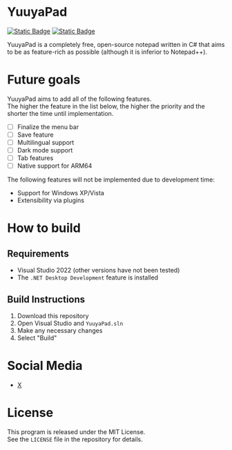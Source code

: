 # YuuyaPad
[![Static Badge](https://img.shields.io/badge/latest-Unreleased-A6A6A6)](https://github.com/YuuyaPad/YuuyaPad/releases) [![Static Badge](https://img.shields.io/badge/license-MIT-37CD51)](https://github.com/YuuyaPad/YuuyaPad/blob/main/LICENSE)

YuuyaPad is a completely free, open-source notepad written in C# that aims to be as feature-rich as possible (although it is inferior to Notepad++).

# Future goals
YuuyaPad aims to add all of the following features.<br>
The higher the feature in the list below, the higher the priority and the shorter the time until implementation.
- [ ] Finalize the menu bar
- [ ] Save feature
- [ ] Multilingual support
- [ ] Dark mode support
- [ ] Tab features
- [ ] Native support for ARM64

The following features will not be implemented due to development time:
* Support for Windows XP/Vista
* Extensibility via plugins

# How to build
## Requirements
* Visual Studio 2022 (other versions have not been tested)
* The <code>.NET Desktop Development</code> feature is installed

## Build Instructions
1. Download this repository
1. Open Visual Studio and `YuuyaPad.sln`
1. Make any necessary changes
1. Select "Build"

# Social Media
* [X](https://x.com/YuuyaPad)

# License
This program is released under the MIT License.<br>
See the `LICENSE` file in the repository for details.
